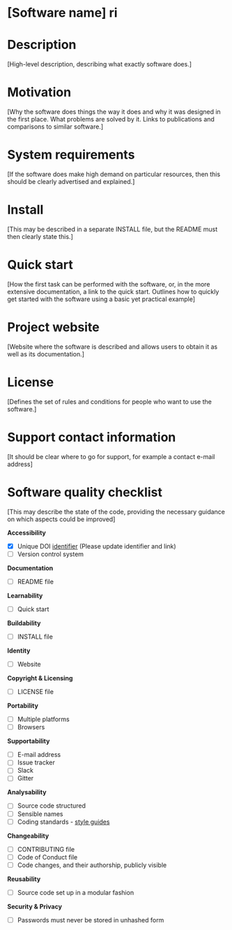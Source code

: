 # [Software name] ri

# Description

[High-level description, describing what exactly software does.]

# Motivation

[Why the software does things the way it does and why it was designed in the first place. What problems are solved by it. Links to publications and comparisons to similar software.]



# System requirements

[If the software does make high demand on particular resources, then this should be clearly advertised and explained.]

# Install 

[This may be described in a separate INSTALL file, but the README must then clearly state this.]



# Quick start

[How the first task can be performed with the software, or, in the more extensive  documentation, a link to the quick start. Outlines how to quickly get started with the software using a basic yet practical example]



# Project website 

[Website where the software is described and allows users to obtain it as well as its documentation.]

# License

[Defines the set of rules and conditions for people who want to use the software.]

# Support contact information

[It should be clear where to go for support, for example a contact e-mail address]

# Software quality checklist

[This may describe the state of the code, providing the necessary guidance on which aspects could be improved]

**Accessibility**

- [x] Unique DOI [identifier](http://....) (Please update identifier and link)
- [ ] Version control system

**Documentation**

- [ ] README file

**Learnability**

- [ ] Quick start

**Buildability**

- [ ] INSTALL file

**Identity**

- [ ] Website

**Copyright & Licensing**

- [ ] LICENSE file

**Portability**

- [ ] Multiple platforms
- [ ] Browsers

**Supportability**

- [ ] E-mail address
- [ ] Issue tracker
- [ ] Slack
- [ ] Gitter

**Analysability**

- [ ] Source code structured
- [ ] Sensible names
- [ ] Coding standards - [style guides](http://google.github.io/styleguide/)

**Changeability**

- [ ] CONTRIBUTING file
- [ ] Code of Conduct file
- [ ] Code changes, and their authorship, publicly visible

**Reusability**

- [ ] Source code set up in a modular fashion

**Security & Privacy**

- [ ] Passwords must never be stored in unhashed form


